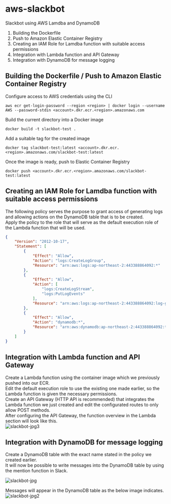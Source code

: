 # aws-slackbot
Slackbot using AWS Lamdba and DynamoDB

1. Building the Dockerfile
2. Push to Amazon Elastic Container Registry
3. Creating an IAM Role for Lamdba function with suitable access permissions
4. Integration with Lambda function and API Gateway
5. Integration with DynamoDB for message logging

## Building the Dockerfile / Push to Amazon Elastic Container Registry

Configure access to AWS credentials using the CLI 
```shell
aws ecr get-login-password --region <region> | docker login --username AWS --password-stdin <account>.dkr.ecr.<region>.amazonaws.com
```

Build the current directory into a Docker image
```shell
docker build -t slackbot-test .
```

Add a suitable tag for the created image
```shell
docker tag slackbot-test:latest <account>.dkr.ecr.<region>.amazonaws.com/slackbot-test:latest
```

Once the image is ready, push to Elastic Container Registry
```shell
docker push <account>.dkr.ecr.<region>.amazonaws.com/slackbot-test:latest
```

## Creating an IAM Role for Lamdba function with suitable access permissions

The following policy serves the purpose to grant access of generating logs and allowing actions on the DynamoDB table that is to be created. </br>
Apply the policy to the role that will serve as the default execution role of the Lambda function that will be used.
```json
{
    "Version": "2012-10-17",
    "Statement": [
        {
            "Effect": "Allow",
            "Action": "logs:CreateLogGroup",
            "Resource": "arn:aws:logs:ap-northeast-2:443388864092:*"
        },
        {
            "Effect": "Allow",
            "Action": [
                "logs:CreateLogStream",
                "logs:PutLogEvents"
            ],
            "Resource": "arn:aws:logs:ap-northeast-2:443388864092:log-group:/aws/lambda/slackbot-test:*"
        },
        {
            "Effect": "Allow",
            "Action": "dynamodb:*",
            "Resource": "arn:aws:dynamodb:ap-northeast-2:443388864092:table/todos"
        }
    ]
}
```

## Integration with Lambda function and API Gateway

Create a Lambda function using the container image which we previously pushed into our ECR. </br>
Edit the default execution role to use the existing one made earlier, so the Lambda function is given the necessary permissions. </br>
Create an API Gateway (HTTP API is recommended) that integrates the Lambda function we just created and edit the configurated routes to only allow POST methods. </br>
After configuring the API Gateway, the function overview in the Lambda section will look like this. </br>
![slackbot-jpg3](https://user-images.githubusercontent.com/30142314/170823750-d8cf841d-cd72-4d1e-84eb-92ec33170144.JPG)



## Integration with DynamoDB for message logging

Create a DynamoDB table with the exact name stated in the policy we created earlier. </br>
It will now be possible to write messages into the DynamoDB table by using the mention function in Slack.

![slackbot-jpg](https://user-images.githubusercontent.com/30142314/170823645-b72663bb-ef2e-43f9-8932-49f1a0a4fa52.JPG)

Messages will appear in the DynamoDB table as the below image indicates.
![slackbot-jpg2](https://user-images.githubusercontent.com/30142314/170823714-ed4c79e7-7310-464b-8d3b-c645d872e386.JPG)


